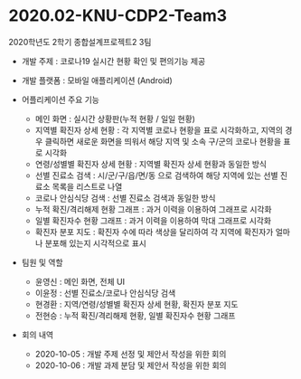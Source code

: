 # 2020.02-KNU-CDP2-Team3

2020학년도 2학기 종합설계프로젝트2 3팀

- 개발 주제 : 코로나19 실시간 현황 확인 및 편의기능 제공

- 개발 플랫폼 : 모바일 애플리케이션 (Android)

- 어플리케이션 주요 기능
  - 메인 화면 : 실시간 상황판(누적 현황 / 일일 현황)
  - 지역별 확진자 상세 현황 : 각 지역별 코로나 현황을 표로 시각화하고, 지역의 경우 클릭하면 새로운 화면을 띄워서 해당 지역 및 소속 구/군의 코로나 현황을 표로 시각화
  - 연령/성별별 확진자 상세 현황 : 지역별 확진자 상세 현황과 동일한 방식
  - 선별 진료소 검색 : 시/군/구/읍/면/동 으로 검색하여 해당 지역에 있는 선별 진료소 목록을 리스트로 나열
  - 코로나 안심식당 검색 : 선별 진료소 검색과 동일한 방식
  - 누적 확진/격리해제 현황 그래프 : 과거 이력을 이용하여 그래프로 시각화
  - 일별 확진자수 현황 그래프 : 과거 이력을 이용하여 막대 그래프로 시각화
  - 확진자 분포 지도 : 확진자 수에 따라 색상을 달리하여 각 지역에 확진자가 얼마나 분포해 있는지 시각적으로 표시

- 팀원 및 역할
  - 윤영신 : 메인 화면, 전체 UI
  - 이윤정 : 선별 진료소/코로나 안심식당 검색
  - 현경환 : 지역/연령/성별별 확진자 상세 현황, 확진자 분포 지도
  - 전현승 : 누적 확진/격리해제 현황, 일별 확진자수 현황 그래프

- 회의 내역
  - 2020-10-05 : 개발 주제 선정 및 제안서 작성을 위한 회의
  - 2020-10-06 : 개발 과제 분담 및 제안서 작성을 위한 회의
